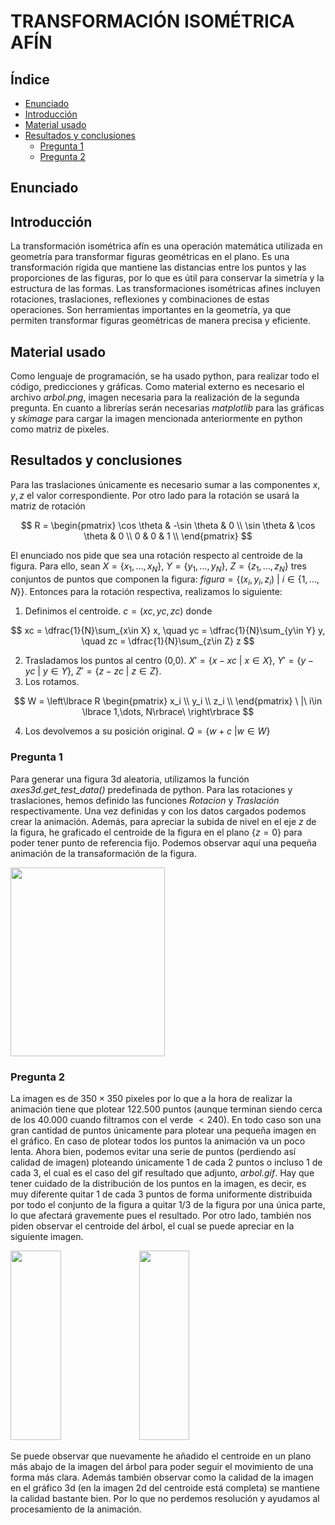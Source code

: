# TRANSFORMACIÓN ISOMÉTRICA AFÍN

## Índice 

 - [Enunciado](#id0)
 - [Introducción](#id1)
 - [Material usado](#id2)
 - [Resultados y conclusiones](#id3)
      - [Pregunta 1](#id3.1)
      - [Pregunta 2](#id3.2)
      
## Enunciado <a name=id0></a>
	
## Introducción <a name=id1></a>

La transformación isométrica afín es una operación matemática utilizada en geometría para transformar figuras geométricas en el plano. Es una transformación rígida que mantiene las distancias entre los puntos y las proporciones de las figuras, por lo que es útil para conservar la simetría y la estructura de las formas. Las transformaciones isométricas afines incluyen rotaciones, traslaciones, reflexiones y combinaciones de estas operaciones. Son herramientas importantes en la geometría, ya que permiten transformar figuras geométricas de manera precisa y eficiente.
 
## Material usado <a name=id2></a>
	
Como lenguaje de programación, se ha usado python, para realizar todo el código, predicciones y gráficas. Como material externo es necesario el archivo *arbol.png*, imagen necesaria para la realización de la segunda pregunta. En cuanto a librerías serán necesarias *matplotlib* para las gráficas y *skimage* para cargar la imagen mencionada anteriormente en python como matriz de pixeles.
	
## Resultados y conclusiones <a name=id3></a>

Para las traslaciones únicamente es necesario sumar a las componentes $x, y, z$ el valor correspondiente. Por otro lado para la rotación se usará la matriz de rotación 

$$
R = \begin{pmatrix} 
  \cos \theta & -\sin \theta & 0 \\
  \sin \theta & \cos \theta & 0 \\
  0 & 0 & 1 \\ 
\end{pmatrix}
$$

El enunciado nos pide que sea una rotación respecto al centroide de la figura. Para ello, sean $X = \lbrace x_1, \dots, x_N\rbrace$, $Y = \lbrace y_1, \dots, y_N\rbrace$, $Z = \lbrace z_1, \dots, z_N\rbrace$ tres conjuntos de puntos que componen la figura: $figura = \lbrace (x_i,y_i,z_i) \ |\ i \in \lbrace 1,\dots,N\rbrace \rbrace$. Entonces para la rotación respectiva, realizamos lo siguiente: 

 1) Definimos el centroide. $c = (xc, yc, zc)$ donde

$$ 
xc = \dfrac{1}{N}\sum_{x\in X} x, \quad yc = \dfrac{1}{N}\sum_{y\in Y} y, \quad zc = \dfrac{1}{N}\sum_{z\in Z} z
$$

 2) Trasladamos los puntos al centro (0,0). $X' = \lbrace x-xc \ |\  x\in X\rbrace$, $Y' = \lbrace y-yc \ |\  y\in Y\rbrace$, $Z' = \lbrace z-zc \ |\  z\in Z\rbrace$.
 3) Los rotamos. 

$$ 
W = \left\lbrace R \begin{pmatrix} x_i \\ y_i \\ z_i \\ \end{pmatrix} \ |\  i\in \lbrace 1,\dots, N\rbrace\ \right\rbrace 
$$

 4) Los devolvemos a su posición original. $Q = \lbrace w+c \ | w\in W\rbrace$

 
### Pregunta 1 <a name=id3.1></a>

Para generar una figura 3d aleatoria, utilizamos la función *axes3d.get_test_data()* predefinada de python. Para las rotaciones y traslaciones, hemos definido las funciones *Rotacion* y *Traslación* respectivamente. Una vez definidas y con los datos cargados podemos crear la animación. Además, para apreciar la subida de nivel en el eje $z$ de la figura, he graficado el centroide de la figura en el plano $\lbrace z=0\rbrace$ para poder tener punto de referencia fijo. Podemos observar aquí una pequeña animación de la transaformación de la figura.

<div style="align:center;">
  <image src="/images/figura_3d.png" style="width:70%; height:8cm;">
</div>
 
### Pregunta 2 <a name=id3.2></a>

La imagen es de $350\times350$ pixeles por lo que a la hora de realizar la animación tiene que plotear 122.500 puntos (aunque terminan siendo cerca de los 40.000 cuando filtramos con el verde $< 240$). En todo caso son una gran cantidad de puntos únicamente para plotear una pequeña imagen en el gráfico. En caso de plotear todos los puntos la animación va un poco lenta. Ahora bien, podemos evitar una serie de puntos (perdiendo así calidad de imagen) ploteando únicamente 1 de cada 2 puntos o incluso 1 de cada 3, el cual es el caso del gif resultado que adjunto, *arbol.gif*. Hay que tener cuidado de la distribución de los puntos en la imagen, es decir, es muy diferente quitar 1 de cada 3 puntos de forma uniformente distribuida por todo el conjunto de la figura a quitar 1/3 de la figura por una única parte, lo que afectará gravemente pues el resultado. Por otro lado, también nos piden observar el centroide del árbol, el cual se puede apreciar en la siguiente imagen.

<div style="align:center;">
  <image src="/images/figura_2d.png" style="width:40%; height:8cm;">
  <image src="/images/centroide.png" style="width:40%; height:8cm;">
</div>

Se puede observar que nuevamente he añadido el centroide en un plano más abajo de la imagen del árbol para poder seguir el movimiento de una forma más clara. Además también observar como la calidad de la imagen en el gráfico 3d (en la imagen 2d del centroide está completa) se mantiene la calidad bastante bien. Por lo que no perdemos resolución y ayudamos al procesamiento de la animación. 
 

